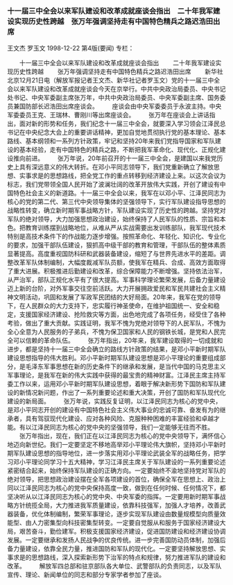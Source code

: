 ### 十一届三中全会以来军队建设和改革成就座谈会指出　二十年我军建设实现历史性跨越　张万年强调坚持走有中国特色精兵之路迟浩田出席
王文杰  罗玉文
1998-12-22
第4版(要闻)
专栏：

　　十一届三中全会以来军队建设和改革成就座谈会指出
　　二十年我军建设实现历史性跨越
　　张万年强调坚持走有中国特色精兵之路迟浩田出席
　　新华社北京12月21日电（解放军报记者王文杰、新华社记者罗玉文）党的十一届三中全会以来军队建设和改革成就座谈会今天在京举行。中共中央政治局委员、中央书记处书记、中央军委副主席张万年，中共中央政治局委员、中央军委副主席、国务委员兼国防部长迟浩田出席座谈会。
　　座谈会由中央军委委员于永波主持。中央军委委员王克、王瑞林、曹刚川等出席座谈会。
　　张万年在座谈会上讲话指出，面对新的形势和任务，我们纪念十一届三中全会，就要深入学习领会江泽民总书记在中央纪念大会上的重要讲话精神，更加自觉地贯彻执行党的基本理论、基本路线、基本纲领和一系列方针政策，牢记和坚持20年来我们党指导国家和军队建设的基本经验，走有中国特色的精兵之路，不断把我军革命化、现代化、正规化建设推向前进。
　　张万年说，20年前召开的十一届三中全会，是建国以来我党历史上具有深远意义的伟大转折。在邓小平同志领导下，我们党重新确立了解放思想、实事求是的思想路线，把全党工作的重点转移到经济建设上来。以这次会议为标志，我们党带领全国人民开始了波澜壮阔的改革开放伟大实践，开创了建设有中国特色社会主义的新道路。十一届三中全会以来，我军在以邓小平、江泽民同志为核心的党的第二代、第三代中央领导集体的坚强领导下，实行军队建设指导思想的战略性转变，确立新时期军事战略方针，军队建设实现了历史性的跨越。坚持党对军队的绝对领导，大力加强思想政治建设，始终保持了人民军队的性质、宗旨和本色。把教育训练摆到战略地位，从难从严从实战需要出发训练部队，我军现代技术特别是高技术条件下的作战能力逐步增强。按照革命化、年轻化、知识化、专业化的要求，加强干部队伍建设，狠抓高中级干部的教育和管理，干部队伍的整体素质显著提高。高度重视国防科研和武器装备建设，缩短了与世界先进水平的差距。调整改革军队体制编制，大幅度裁减军队员额，使我军在精兵、合成、高效方面取得了重大进展。积极推进后勤建设和改革，综合保障能力不断增强。坚持依法治军，从严治军，部队正规化水平有了很大提高。军事科学理论繁荣发展，后备力量建设迈上新的台阶，对外军事交往空前活跃。大力开展拥政爱民和军民共建社会主义精神文明活动，巩固和发展了军政军民团结的大好局面。20年来，我军在党的领导下，在人民群众的大力支持下，忠实履行神圣使命，在维护祖国统一、安全和稳定，支援国家经济建设、抢险救灾等方面，出色地完成了各项任务，经受住了各种考验，做出了重大贡献。实践证明，我军不愧为党绝对领导下的人民军队，不愧为全心全意为人民服务的子弟兵，不愧为保卫国家和人民的钢铁长城，是党和人民完全可以信赖的革命队伍。
　　张万年指出，20年来，我军建设取得的一切成就和进步，都是坚持十一届三中全会确立的路线方针政策的结果，是邓小平新时期军队建设思想指导的伟大胜利。邓小平新时期军队建设思想是邓小平理论的重要组成部分，是毛泽东军事思想在新的历史条件下的继承和发展，是当代中国的马克思主义军事理论，是我军在新的伟大实践中获得的最宝贵的精神财富。江泽民主席主持军委工作以来，运用邓小平新时期军队建设思想，着眼于解决新形势下国防和军队建设的新情况新问题，作出了一系列重要论述和重大决策，开创了国防和军队现代化建设的新局面。
　　张万年说，实践反复证明，以江泽民同志为核心的党中央，是邓小平同志开创的建设有中国特色社会主义伟大事业的忠诚可靠、奋发有为的继承者，具有驾驭现代化建设、应对各种风险、克服种种困难的丰富经验和卓越才能。有以江泽民同志为核心的党中央的坚强领导，我们一定能够无往而不胜。
　　张万年指出，现在，我们正在以江泽民同志为核心的党中央领导下，满怀信心地迈向新世纪。我们一定要坚定不移地高举邓小平理论伟大旗帜，坚持邓小平新时期军队建设思想的指导地位，进一步落实用邓小平理论武装全军的战略任务，把学习邓小平理论同学习十五大精神，学习江泽民主席关于军队建设的一系列重要论述紧密结合起来，始终保持军队建设的正确方向。一定要始终不渝地坚持党对军队的绝对领导，把思想政治建设摆在全军各项建设的首位，确保全军在思想上、政治上同以江泽民同志为核心的党中央保持高度一致，做到在任何时候、任何情况下，都坚决听从以江泽民同志为核心的党中央、中央军委的指挥。一定要用新时期军事战略方针统揽全局，大力推进我军质量建设，依靠科技强军，加强人才培养，改善武器装备，优化体制编制，繁荣军事理论，逐步实现军队建设由数量规模型向质量效能型、由人力密集型向科技密集型转变。一定要自觉服从和服务于国家经济建设大局，艰苦奋斗，勤俭建军。积极支援国家经济建设，促进国防建设和经济建设协调发展。一定要继承和发扬人民战争的优良传统。进一步完善国防动员体制，加强后备力量建设，依靠全民力量，推进国防和军队的现代化。一定要坚持解放思想、实事求是的思想路线，深入探索新形势下治军的特点和规律，努力推进军队的建设和改革。
　　解放军四总部和驻京部队各大单位、武警部队的负责同志，以及军队宣传、理论、新闻单位的同志和部分专家学者参加了座谈。
